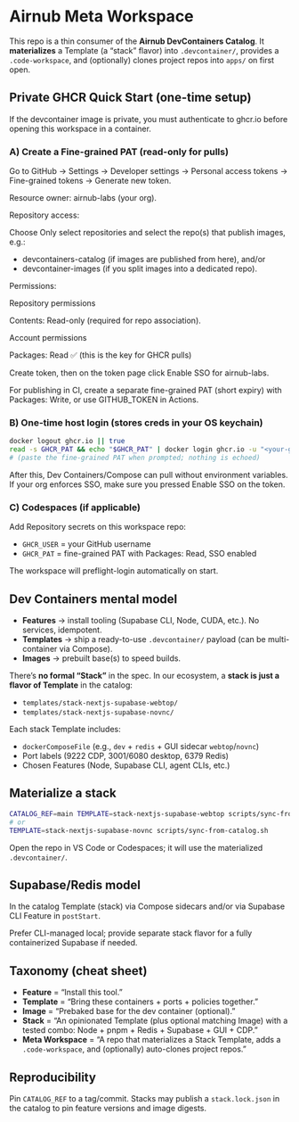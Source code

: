 # Airnub Meta Workspace

This repo is a thin consumer of the **Airnub DevContainers Catalog**. It **materializes** a Template (a “stack” flavor) into `.devcontainer/`, provides a `.code-workspace`, and (optionally) clones project repos into `apps/` on first open.

## Private GHCR Quick Start (one-time setup)

If the devcontainer image is private, you must authenticate to ghcr.io before opening this workspace in a container.

### A) Create a Fine-grained PAT (read-only for pulls)

Go to GitHub → Settings → Developer settings → Personal access tokens → Fine-grained tokens → Generate new token.

Resource owner: airnub-labs (your org).

Repository access:

Choose Only select repositories and select the repo(s) that publish images, e.g.:

- devcontainers-catalog (if images are published from here), and/or
- devcontainer-images (if you split images into a dedicated repo).

Permissions:

Repository permissions

Contents: Read-only (required for repo association).

Account permissions

Packages: Read ✅ (this is the key for GHCR pulls)

Create token, then on the token page click Enable SSO for airnub-labs.

For publishing in CI, create a separate fine-grained PAT (short expiry) with Packages: Write, or use GITHUB_TOKEN in Actions.

### B) One-time host login (stores creds in your OS keychain)

```bash
docker logout ghcr.io || true
read -s GHCR_PAT && echo "$GHCR_PAT" | docker login ghcr.io -u "<your-github-username>" --password-stdin
# (paste the fine-grained PAT when prompted; nothing is echoed)
```

After this, Dev Containers/Compose can pull without environment variables.
If your org enforces SSO, make sure you pressed Enable SSO on the token.

### C) Codespaces (if applicable)

Add Repository secrets on this workspace repo:

- `GHCR_USER` = your GitHub username
- `GHCR_PAT` = fine-grained PAT with Packages: Read, SSO enabled

The workspace will preflight-login automatically on start.

## Dev Containers mental model

- **Features** → install tooling (Supabase CLI, Node, CUDA, etc.). No services, idempotent.
- **Templates** → ship a ready-to-use `.devcontainer/` payload (can be multi-container via Compose).
- **Images** → prebuilt base(s) to speed builds.

There’s **no formal “Stack”** in the spec. In our ecosystem, a **stack is just a flavor of Template** in the catalog:

- `templates/stack-nextjs-supabase-webtop/`
- `templates/stack-nextjs-supabase-novnc/`

Each stack Template includes:

- `dockerComposeFile` (e.g., `dev` + `redis` + GUI sidecar `webtop`/`novnc`)
- Port labels (9222 CDP, 3001/6080 desktop, 6379 Redis)
- Chosen Features (Node, Supabase CLI, agent CLIs, etc.)

## Materialize a stack

```bash
CATALOG_REF=main TEMPLATE=stack-nextjs-supabase-webtop scripts/sync-from-catalog.sh
# or
TEMPLATE=stack-nextjs-supabase-novnc scripts/sync-from-catalog.sh
```

Open the repo in VS Code or Codespaces; it will use the materialized `.devcontainer/`.

## Supabase/Redis model

In the catalog Template (stack) via Compose sidecars and/or via Supabase CLI Feature in `postStart`.

Prefer CLI-managed local; provide separate stack flavor for a fully containerized Supabase if needed.

## Taxonomy (cheat sheet)

- **Feature** = “Install this tool.”
- **Template** = “Bring these containers + ports + policies together.”
- **Image** = “Prebaked base for the dev container (optional).”
- **Stack** = “An opinionated Template (plus optional matching Image) with a tested combo: Node + pnpm + Redis + Supabase + GUI + CDP.”
- **Meta Workspace** = “A repo that materializes a Stack Template, adds a `.code-workspace`, and (optionally) auto-clones project repos.”

## Reproducibility

Pin `CATALOG_REF` to a tag/commit. Stacks may publish a `stack.lock.json` in the catalog to pin feature versions and image digests.

